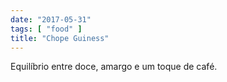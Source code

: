 ```yaml
---
date: "2017-05-31"
tags: [ "food" ]
title: "Chope Guiness"
---
```

Equilíbrio entre doce, amargo e um toque de café.
